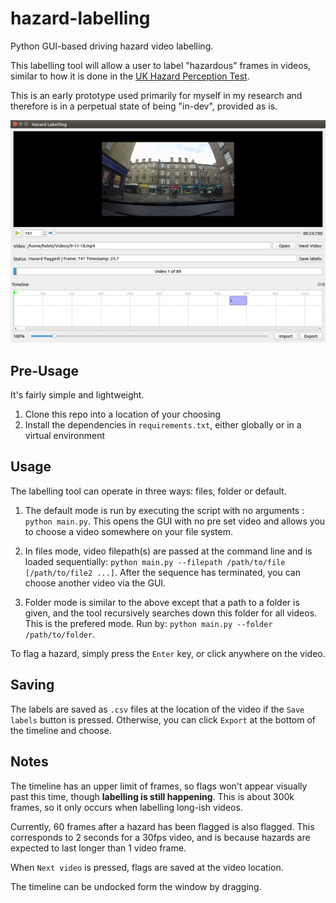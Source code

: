 # hazard-labelling

Python GUI-based driving hazard video labelling.

This labelling tool will allow a user to label "hazardous" frames in videos, similar to how it is done in the [UK Hazard Perception Test](https://www.gov.uk/theory-test/hazard-perception-test).

This is an early prototype used primarily for myself in my research and therefore is in a perpetual state of being "in-dev", provided as is.

![screenshot](/docs/screenshot.png)

## Pre-Usage

It's fairly simple and lightweight.

1. Clone this repo into a location of your choosing
2. Install the dependencies in `requirements.txt`, either globally or in a virtual environment

## Usage

The labelling tool can operate in three ways: files, folder or default.

1. The default mode is run by executing the script with no arguments : `python main.py`. This opens the GUI with no pre set video and allows you to choose a video somewhere on your file system.

2. In files mode, video filepath(s) are passed at the command line and is loaded sequentially: `python main.py --filepath /path/to/file [/path/to/file2 ...]`. After the sequence has terminated, you can choose another video via the GUI.

3. Folder mode is similar to the above except that a path to a folder is given, and the tool recursively searches down this folder for all videos. This is the prefered mode. Run by: `python main.py --folder /path/to/folder`.

To flag a hazard, simply press the `Enter` key, or click anywhere on the video.

## Saving

The labels are saved as `.csv` files at the location of the video if the `Save labels` button is pressed. Otherwise, you can click `Export` at the bottom of the timeline and choose.

## Notes

The timeline has an upper limit of frames, so flags won't appear visually past this time, though **labelling is still happening**. This is about 300k frames, so it only occurs when labelling long-ish videos.

Currently, 60 frames after a hazard has been flagged is also flagged. This corresponds to 2 seconds for a 30fps video, and is because hazards are expected to last longer than 1 video frame.

When `Next video` is pressed, flags are saved at the video location.

The timeline can be undocked form the window by dragging.
